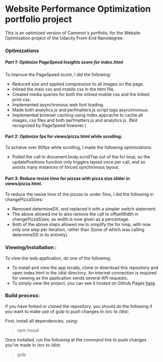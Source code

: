 Website Performance Optimization portfolio project
===============================

This is an optimized version of Cameron's portfolio, for the Website Optimization project of the
Udacity Front-End Nanodegree.

### Optimizations

##### Part 1: Optimize PageSpeed Insights score for index.html

To improve the PageSpeed score, I did the following:
- Reduced size and applied compression to all images on the page.
- Inlined the main css and mobile css in the html file.
- Created media queries for both the inlined mobile css and the linked print css.
- Implemented asynchronous web font loading.
- Made both analytics.js and perfmatters.js script tags asynchronous.
- Implemented browser caching using index.appcache to cache all images, css files and both perfmatters.js and analytics.js. (Not recognized by PageSpeed however.)

#### Part 2: Optimize fps for views/pizza.html while scrolling.

To achieve over 60fps while scrolling, I made the following optimizations:

- Pulled the call to document.body.scrollTop out of the for loop, so the updatePositions function only triggers layout once per call, and so avoids many instances of forced synchronous layout.

#### Part 3: Reduce resize time for pizzas with pizza size slider in views/pizza.html.

To reduce the resize time of the pizzas to under 5ms, I did the following in changePizzaSizes:

- Removed determineDX, and replaced it with a simpler switch statement.
- The above allowed me to also remove the call to offsetWidth in changePizzaSizes, as width is now given as a percentage.
- Both of the above steps allowed me to simplify the for loop, with now only one step per iteration, rather than 3(one of which was calling determineDX in its entirety).

### Viewing/Installation :

To view the web application, do one of the following:
- To install and view the app locally, clone or download this repository and open index.html in the /dist directory. An internet connection is required for viewing as the application sends several API requests.
- To simply view the project, you can see it hosted on Github Pages [here](https://scassady.github.io/frontend-nanodegree-mobile-portfolio/).

### Build process:

If you have forked or cloned the repository, you should do the following if you want to make use of gulp to push changes in /src to /dist:

First, install all dependencies, using:

> npm install

Once installed, run the following at the command line to push changes you've made in /src to /dist:

> gulp
